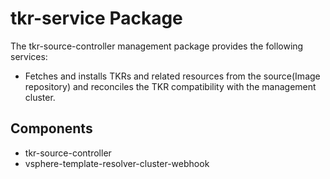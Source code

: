 # tkr-service Package

The tkr-source-controller management package provides the following services:

* Fetches and installs TKRs and related resources from the source(Image repository) and reconciles the TKR compatibility with the management cluster.

## Components

* tkr-source-controller
* vsphere-template-resolver-cluster-webhook
